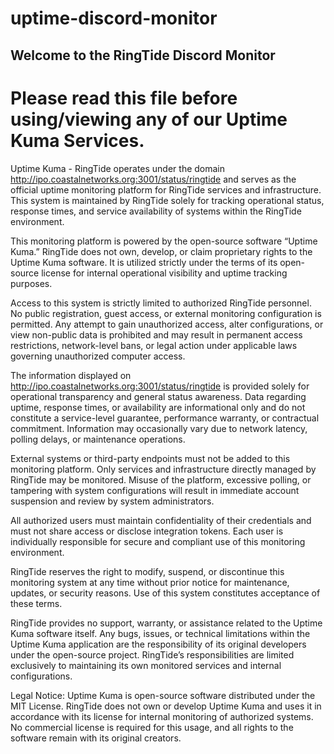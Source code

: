# uptime-discord-monitor
## Welcome to the RingTide Discord Monitor

# Please read this file before using/viewing any of our Uptime Kuma Services.

Uptime Kuma - RingTide operates under the domain http://ipo.coastalnetworks.org:3001/status/ringtide
 and serves as the official uptime monitoring platform for RingTide services and infrastructure. This system is maintained by RingTide solely for tracking operational status, response times, and service availability of systems within the RingTide environment.

This monitoring platform is powered by the open-source software “Uptime Kuma.” RingTide does not own, develop, or claim proprietary rights to the Uptime Kuma software. It is utilized strictly under the terms of its open-source license for internal operational visibility and uptime tracking purposes.

Access to this system is strictly limited to authorized RingTide personnel. No public registration, guest access, or external monitoring configuration is permitted. Any attempt to gain unauthorized access, alter configurations, or view non-public data is prohibited and may result in permanent access restrictions, network-level bans, or legal action under applicable laws governing unauthorized computer access.

The information displayed on http://ipo.coastalnetworks.org:3001/status/ringtide
 is provided solely for operational transparency and general status awareness. Data regarding uptime, response times, or availability are informational only and do not constitute a service-level guarantee, performance warranty, or contractual commitment. Information may occasionally vary due to network latency, polling delays, or maintenance operations.

External systems or third-party endpoints must not be added to this monitoring platform. Only services and infrastructure directly managed by RingTide may be monitored. Misuse of the platform, excessive polling, or tampering with system configurations will result in immediate account suspension and review by system administrators.

All authorized users must maintain confidentiality of their credentials and must not share access or disclose integration tokens. Each user is individually responsible for secure and compliant use of this monitoring environment.

RingTide reserves the right to modify, suspend, or discontinue this monitoring system at any time without prior notice for maintenance, updates, or security reasons. Use of this system constitutes acceptance of these terms.

RingTide provides no support, warranty, or assistance related to the Uptime Kuma software itself. Any bugs, issues, or technical limitations within the Uptime Kuma application are the responsibility of its original developers under the open-source project. RingTide’s responsibilities are limited exclusively to maintaining its own monitored services and internal configurations.

Legal Notice: Uptime Kuma is open-source software distributed under the MIT License. RingTide does not own or develop Uptime Kuma and uses it in accordance with its license for internal monitoring of authorized systems. No commercial license is required for this usage, and all rights to the software remain with its original creators.
